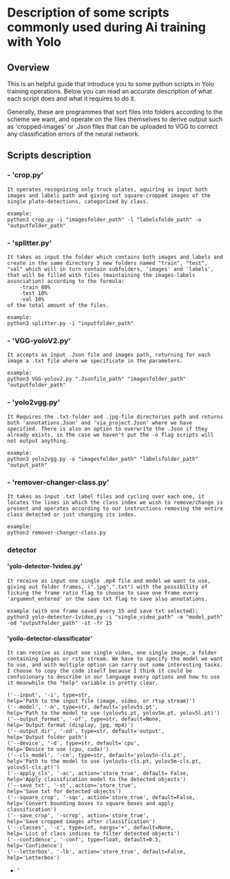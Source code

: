 # Description of some scripts commonly used during Ai training with Yolo 


## Overview

This is an helpful guide that introduce you to some python scripts in Yolo training operations. Below you can read an accurate description of what each script does and what it requires to do it. 

Generally, these are programmes that sort files into folders according to the scheme we want, and operate on the files themselves to derive output such as 'cropped-images' or .Json files that can be uploaded to VGG to correct any classification errors of the neural network.


## Scripts description 

### - 'crop.py' 
    It operates recognizing only truck plates, aquiring as input both images and labels path and giving out square-cropped images of the single plate-detections, categorized by class.

    example:
    python3 crop.py -i "imagesfolder_path" -l "labelsfolde_path" -o "outputfolder_path"


### - 'splitter.py' 
    It takes as input the folder which contains both images and labels and create in the same directory 3 new folders named "train", "test", "val" which will in turn contain subfolders, 'images' and 'labels', that will be filled with files (maintaining the images-labels association) according to the formula:
        -train 80%
        -test 10%
        -val 10%
    of the total amount of the files.

    example:
    python3 splitter.py -i "inputfolder_path"


### - 'VGG-yoloV2.py' 
    It accepts as input .Json file and images path, returning for each image a .txt file where we specificate in the parameters.

    example:
    python3 VGG-yolov2.py ".Jsonfile_path" "imagesfolder_path" "outputfolder_path"


### - 'yolo2vgg.py'
    It Requires the .txt-folder and .jpg-file directories path and returns both 'annotations.Json' and 'via_project.Json' where we have specified. There is also an option to overwrite the .Json if they already exists, in the case we haven't put the -o flag scripts will not output anything.

    example:
    python3 yolo2vgg.py -o "imagesfolder_path" "labelsfolder_path" "output_path"


### - 'remover-changer-class.py'
    It takes as input .txt label files and cycling over each one, it locates the lines in which the class index we wish to remove/change is present and operates according to our instructions removing the entire class detected or just changing its index.

    example:
    python3 remover-changer-class.py 


### detector

#### 'yolo-detector-1video.py'
    It receive as input one single .mp4 file and model we want to use, giving out folder frames, (".jpg",".txt") with the possibility of ticking the frame ratio flag to choose to save one frame every 'argument_entered' or the save txt flag to save also annotations.

    example (with one frame saved every 15 and save txt selected):
    python3 yolo-detector-1video,py -i "single_video_path" -m "model_path" -od "outputfolder_path" -st -fr 15


#### 'yoilo-detector-classificator'

    It can receive as input one single video, one single image, a folder containing images or rstp stream. We have to specify the model we want to use, and with multiple option can carry out some interesting tasks. I choose to copy the code itself because I think it could be confusionary to describe in our language every options and how to use it meanwhile the "help" variable is pretty clear.

    ('--input', '-i', type=str,                                          help='Path to the input file (image, video, or rtsp stream)')
    ('--model', '-m', type=str, default='yolov5s.pt',                    help='Path to the model to use (yolov5s.pt, yolov5m.pt, yolov5l.pt)')
    ('--output_format', '-of', type=str, default=None,                   help='Output format (display, jpg, mp4)')
    ('--output_dir', '-od', type=str, default='output',                  help='Output folder path')
    ('--device', '-d', type=str, default='cpu',                          help='Device to use (cpu, cuda)')
    ('--cls_model', '-cm', type=str, default='yolov5n-cls.pt',           help='Path to the model to use (yolov5s-cls.pt, yolov5m-cls.pt, yolov5l-cls.pt)')
    ('--apply_cls', '-ac', action='store_true', default= False,          help='Apply classification model to the detected objects')
    ('--save_txt', '-st', action='store_true',                           help='Save txt for detected objects')
    ('--square_crop', '-sqc', action='store_true', default=False,        help='Convert bounding boxes to square boxes and apply classification')
    ('--save_crop', '-scrop', action='store_true',                       help='Save cropped images after classification')
    ('--classes', '-c', type=int, nargs='+', default=None,               help='List of class indices to filter detected objects')
    ('--confidence', '-conf', type=float, default=0.5,                   help='Confidence')
    ('--letterbox', '-lb', action='store_true', default=False,           help='Letterbox')


- '